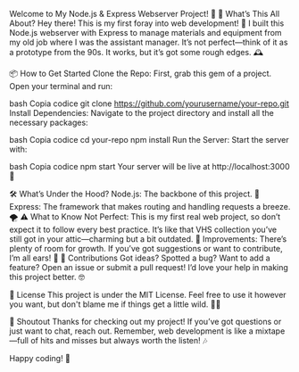 Welcome to My Node.js & Express Webserver Project! 🎉
🚀 What’s This All About?
Hey there! This is my first foray into web development! 🚀 I built this Node.js webserver with Express to manage materials and equipment from my old job where I was the assistant manager. It’s not perfect—think of it as a prototype from the 90s. It works, but it’s got some rough edges. 🕰️

📦 How to Get Started
Clone the Repo: First, grab this gem of a project. Open your terminal and run:

bash
Copia codice
git clone https://github.com/yourusername/your-repo.git
Install Dependencies: Navigate to the project directory and install all the necessary packages:

bash
Copia codice
cd your-repo
npm install
Run the Server: Start the server with:

bash
Copia codice
npm start
Your server will be live at http://localhost:3000 🎉

🛠️ What’s Under the Hood?
Node.js: The backbone of this project. 💪
Express: The framework that makes routing and handling requests a breeze. 🌪️
⚠️ What to Know
Not Perfect: This is my first real web project, so don’t expect it to follow every best practice. It’s like that VHS collection you’ve still got in your attic—charming but a bit outdated. 📼
Improvements: There’s plenty of room for growth. If you’ve got suggestions or want to contribute, I’m all ears! 🐰
🙌 Contributions
Got ideas? Spotted a bug? Want to add a feature? Open an issue or submit a pull request! I’d love your help in making this project better. 🤓

📜 License
This project is under the MIT License. Feel free to use it however you want, but don't blame me if things get a little wild. 🤷‍♂️

🎉 Shoutout
Thanks for checking out my project! If you’ve got questions or just want to chat, reach out. Remember, web development is like a mixtape—full of hits and misses but always worth the listen! 🎶

Happy coding! 🚀


